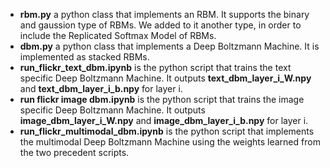 * **rbm.py** a python class that implements an RBM. It supports the binary and gaussion type of RBMs. We added to it another type, in order to include the Replicated Softmax Model of RBMs.
* **dbm.py** a python class that implements a Deep Boltzmann Machine. It is implemented as stacked RBMs. 
* **run_flickr_text_dbm.ipynb** is the python script that trains the text specific Deep Boltzmann Machine. It outputs **text_dbm_layer_i_W.npy** and **text_dbm_layer_i_b.npy** for layer i. 
* **run flickr image dbm.ipynb** is the python script that trains the image specific Deep Boltzmann Machine. It outputs **image_dbm_layer_i_W.npy** and **image_dbm_layer_i_b.npy** for layer i.
* **run_flickr_multimodal_dbm.ipynb** is the python script that implements the multimodal Deep Boltzmann Machine using the weights learned from the two precedent scripts.
